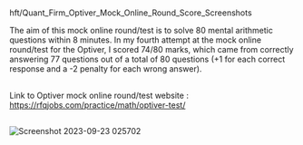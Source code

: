 #
hft/Quant_Firm_Optiver_Mock_Online_Round_Score_Screenshots


The aim of this mock online round/test is to solve 80 mental arithmetic questions within 8 minutes. In my fourth attempt at the mock online round/test for the Optiver, I scored 74/80 marks, which came from correctly answering 77 questions out of a total of 80 questions (+1 for each correct response and a  -2 penalty for each wrong answer).







##

Link to Optiver mock online round/test website : https://rfqjobs.com/practice/math/optiver-test/


## 
![Screenshot 2023-09-23 025702](https://github.com/ianuj4231/HFT_Quant_Companies_Mock_Online_Round_Score_Screenshots/assets/134675919/dd114237-f431-4492-bf13-d7280976f222)

